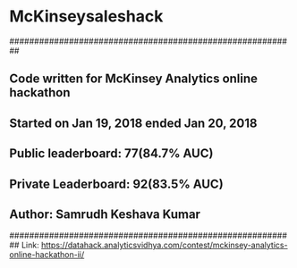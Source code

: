 # McKinseysaleshack
##########################################################
## Code written for McKinsey Analytics online hackathon ##
## Started on Jan 19, 2018 ended Jan 20, 2018           ##
## Public leaderboard: 77(84.7% AUC)                    ##
## Private Leaderboard: 92(83.5% AUC)                   ##
## Author: Samrudh Keshava Kumar                        ##
##########################################################
Link: https://datahack.analyticsvidhya.com/contest/mckinsey-analytics-online-hackathon-ii/
